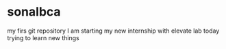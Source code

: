 # sonalbca
my firs git repository 
I am starting my new internship with elevate lab today
trying to learn new things